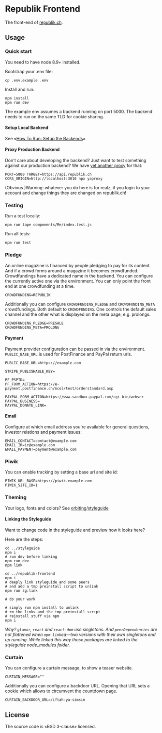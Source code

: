 # Republik Frontend

The front-end of [republik.ch](https://www.republik.ch/en).

## Usage

### Quick start

You need to have node 8.9+ installed.

Bootstrap your .env file:

```
cp .env.example .env
```

Install and run:

```
npm install
npm run dev
```

The example env assumes a backend running on port 5000. The backend needs to run on the same TLD for cookie sharing.

#### Setup Local Backend

See «[How To Run: Setup the Backends](https://github.com/orbiting/docs/blob/master/guides/how-to-run.md#1-setup-the-backends)».

#### Proxy Production Backend

Don't care about developing the backend? Just want to test something against our production backend? We have [yet another proxy](https://github.com/orbiting/proxy) for that:

```
PORT=5000 TARGET=https://api.republik.ch CORS_ORIGIN=http://localhost:3010 npx yaproxy
```

(Obvious )Warning: whatever you do here is for realz, if you login to your account and change things they are changed on republik.ch! 

### Testing

Run a test locally:
```
npm run tape components/Me/index.test.js
```

Run all tests:
```
npm run test
```

### Pledge

An online magazine is financed by people pledging to pay for its content. And if a crowd forms around a magazine it becomes crowdfunded. Crowdfundings have a dedicated name in the backend. You can configure the currently active one via the environment. You can only point the front end at one crowdfunding at a time.

```
CROWDFUNDING=REPUBLIK
```

Additionally you can configure `CROWDFUNDING_PLEDGE` and `CROWDFUNDING_META` crowdfundings. Both default to `CROWDFUNDING`. One controls the default sales channel and the other what is displayed on the meta page, e.g. prolongs.

```
CROWDFUNDING_PLEDGE=PRESALE
CROWDFUNDING_META=PROLONG
```

#### Payment

Payment provider configuration can be passed in via the environment. `PUBLIC_BASE_URL` is used for PostFinance and PayPal return urls.

```
PUBLIC_BASE_URL=https://example.com

STRIPE_PUBLISHABLE_KEY=

PF_PSPID=
PF_FORM_ACTION=https://e-payment.postfinance.ch/ncol/test/orderstandard.asp

PAYPAL_FORM_ACTION=https://www.sandbox.paypal.com/cgi-bin/webscr
PAYPAL_BUSINESS=
PAYPAL_DONATE_LINK=
```

#### Email

Configure at which email address you're available for general questions, investor relations and payment issues:

```
EMAIL_CONTACT=contact@example.com
EMAIL_IR=ir@example.com
EMAIL_PAYMENT=payment@example.com
```

### Piwik

You can enable tracking by setting a base url and site id:

```
PIWIK_URL_BASE=https://piwik.example.com
PIWIK_SITE_ID=1
```

### Theming

Your logo, fonts and colors? See [orbiting/styleguide](https://github.com/orbiting/styleguide#theming)

#### Linking the Styleguide

Want to change code in the styleguide and preview how it looks here?

Here are the steps:

```
cd ../styleguide
npm i
# run dev before linking
npm run dev
npm link

cd ../republik-frontend
npm i
# deeply link styleguide and some peers
# and add a tmp preinstall script to unlink
npm run sg:link

# do your work

# simply run npm install to unlink
# rm the links and the tmp preinstall script
# reinstall stuff via npm
npm i
```

_Why? `glamor`, `react` and `react-dom` use singletons. And `peerDependencies` are not flattened when `npm link`ed—two versions with their own singletons end up running. While linked this way those packages are linked to the styleguide node_modules folder._

### Curtain

You can configure a curtain message, to show a teaser website.

```
CURTAIN_MESSAGE=""
```

Additionally you can configure a backdoor URL. Opening that URL sets a cookie which allows to circumvent the countdown page.

```
CURTAIN_BACKDOOR_URL=/iftah-ya-simsim
```

## License

The source code is «BSD 3-clause» licensed.
